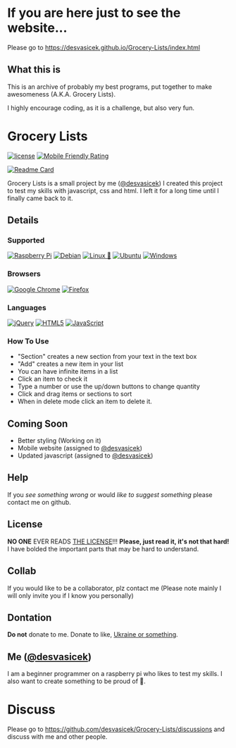 # If you are here just to see the website...
Please go to https://desvasicek.github.io/Grocery-Lists/index.html
## What this is
This is an archive of probably my best programs, put together to make awesomeness (A.K.A. Grocery Lists).

I highly encourage coding, as it is a challenge, but also very fun.
# Grocery Lists
[![license](https://img.shields.io/badge/license-MIT-green)](https://opensource.org/licenses/MIT)
[![Mobile Friendly Rating](https://img.shields.io/badge/mobile--friendly%20rating-mobile%20friendly-sucess)](https://search.google.com/test/mobile-friendly/result?id=IQSmrDs6NqF7zi63i5pGPg)

[![Readme Card](https://github-readme-stats.vercel.app/api/pin/?username=desvasicek&repo=Grocery-Lists&theme=dark)](https://github.com/desvasicek/Grocery-Lists)

Grocery Lists is a small project by me ([@desvasicek](https://github.com/desvasicek))
I created this project to test my skills with javascript, css and html. I left it for a long time until I finally came back to it.

## Details
### Supported
[![Raspberry Pi](https://img.shields.io/badge/-RaspberryPi-C51A4A?style=for-the-badge&logo=Raspberry-Pi)](https://www.raspberrypi.org/)
[![Debian](https://img.shields.io/badge/Debian-D70A53?style=for-the-badge&logo=debian&logoColor=white)](https://www.debian.org/)
[![Linux 🐧](https://img.shields.io/badge/Linux-FCC624?style=for-the-badge&logo=linux&logoColor=black)](https://www.linux.org/)
[![Ubuntu](https://img.shields.io/badge/Ubuntu-E95420?style=for-the-badge&logo=ubuntu&logoColor=white)](https://ubuntu.com/)
[![Windows](https://img.shields.io/badge/Windows-0078D6?style=for-the-badge&logo=windows&logoColor=white)](https://www.microsoft.com/en-us/windows)
### Browsers
[![Google Chrome](https://img.shields.io/badge/Google%20Chrome-4285F4?style=for-the-badge&logo=GoogleChrome&logoColor=white)](https://www.google.com/chrome/index.html)
[![Firefox](https://img.shields.io/badge/Firefox-FF7139?style=for-the-badge&logo=Firefox-Browser&logoColor=white)](https://www.mozilla.org/en-US/firefox/new/)
### Languages
[![jQuery](https://img.shields.io/badge/jquery-%230769AD.svg?style=for-the-badge&logo=jquery&logoColor=white)](https://jquery.com)
[![HTML5](https://img.shields.io/badge/html5-%23E34F26.svg?style=for-the-badge&logo=html5&logoColor=white)](https://html.spec.whatwg.org/)
[![JavaScript](https://img.shields.io/badge/javascript-%23323330.svg?style=for-the-badge&logo=javascript&logoColor=%23F7DF1E)](https://javascript.com)

### How To Use
- "Section" creates a new section from your text in the text box
- "Add" creates a new item in your list
- You can have infinite items in a list
- Click an item to check it
- Type a number or use the up/down buttons to change quantity
- Click and drag items or sections to sort
- When in delete mode click an item to delete it.

## Coming Soon
- Better styling (Working on it)
- Mobile website (assigned to [@desvasicek](https://github.com/desvasicek))
- Updated javascript (assigned to [@desvasicek](https://github.com/desvasicek))
## Help
If you *see something wrong* or would *like to suggest something* please contact me on github.
## License
**NO ONE** EVER READS [THE LICENSE](https://github.com/desvasicek/Grocery-Lists/blob/main/LICENSE.md)!!! **Please, just read it, it's not that hard!** I have bolded the important parts that may be hard to understand.
## Collab
If you would like to be a collaborator, plz contact me (Please note mainly I will only invite you if I know you personally)
## Dontation
**Do not** donate to me. Donate to like, [Ukraine or something](https://saveukraine.org/donate).
## Me ([@desvasicek](https://github.com/desvasicek))
I am a beginner programmer on a raspberry pi who likes to test my skills. I also want to create something to be proud of 🤯.
# Discuss
Please go to https://github.com/desvasicek/Grocery-Lists/discussions and discuss with me and other people.
